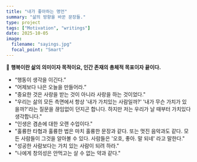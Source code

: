 ```yaml
---
title: "내가 좋아하는 명언"
summary: "삶의 방향을 바꾼 문장들."
type: project
tags: ["Motivation", "writings"]
date: 2025-10-05
image:
  filename: "sayings.jpg"
  focal_point: "Smart"
---
```


🌟 **행복이란 삶의 의미이자 목적이요, 인간 존재의 총체적 목표이자 끝이다.**

- “행동이 생각을 이긴다.”
- “어제보다 나은 오늘을 만들어라.”
- "중요한 것은 사랑을 받는 것이 아니라 사랑을 하는 것이었다."
- "우리는 삶의 모든 측면에서 항상 '내가 가치있는 사람일까?' '내가 무슨 가치가 있을까?'라는 질문을 끊임없이 던지곤 합니다. 하지만 저는 우리가 날 때부터 가치있다 생각합니다."
- "인생은 겸손에 대한 오랜 수업이다."
- "훌륭한 타협과 훌륭한 법은 마치 훌륭한 문장과 같다. 또는 멋진 음악과도 같다. 모든 사람들이 그것을 알아볼 수 있다. 사람들은 '오호, 좋아. 말 되네' 라고 말한다."
- "성공한 사람보다는 가치 있는 사람이 되려 하라."
- "나에게 창의성은 안먹고는 살 수 없는 약과 같다."
